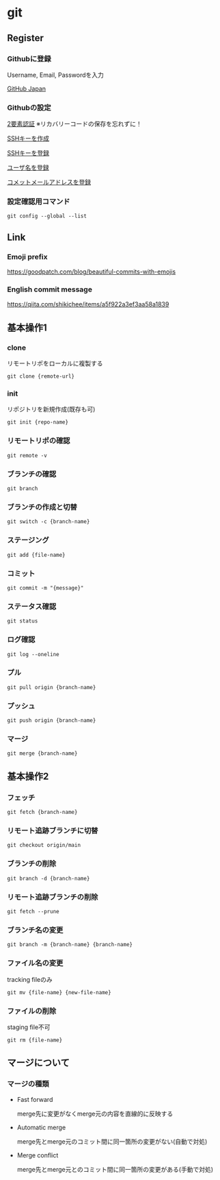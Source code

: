 # git

## Register
### Githubに登録
Username, Email, Passwordを入力

[GitHub Japan](https://github.co.jp/)

### Githubの設定

[2要素認証](https://docs.github.com/ja/authentication/securing-your-account-with-two-factor-authentication-2fa/configuring-two-factor-authentication) ※リカバリーコードの保存を忘れずに！

[SSHキーを作成](https://docs.github.com/ja/authentication/connecting-to-github-with-ssh/generating-a-new-ssh-key-and-adding-it-to-the-ssh-agent)

[SSHキーを登録](https://docs.github.com/ja/authentication/connecting-to-github-with-ssh/adding-a-new-ssh-key-to-your-github-account)

[ユーザ名を登録](https://docs.github.com/ja/get-started/getting-started-with-git/setting-your-username-in-git)

[コメットメールアドレスを登録](https://docs.github.com/ja/account-and-profile/setting-up-and-managing-your-personal-account-on-github/managing-email-preferences/setting-your-commit-email-address)

### 設定確認用コマンド
`git config --global --list`

## Link

### Emoji prefix

https://goodpatch.com/blog/beautiful-commits-with-emojis

### English commit message

https://qiita.com/shikichee/items/a5f922a3ef3aa58a1839

## 基本操作1

### clone
リモートリポをローカルに複製する
```
git clone {remote-url}
```
### init
リポジトリを新規作成(既存も可)
```
git init {repo-name}
```

### リモートリポの確認

```
git remote -v
```

### ブランチの確認

```
git branch
```

### ブランチの作成と切替
```
git switch -c {branch-name}
```

### ステージング

```
git add {file-name}
```

### コミット

```
git commit -m "{message}"
```

### ステータス確認

```
git status
```

### ログ確認

```
git log --oneline
```

### プル

```
git pull origin {branch-name}
```

### プッシュ

```
git push origin {branch-name}
```

### マージ

```
git merge {branch-name}
```

## 基本操作2

### フェッチ

```
git fetch {branch-name}
```

### リモート追跡ブランチに切替
```
git checkout origin/main
```

### ブランチの削除

```
git branch -d {branch-name}
```

### リモート追跡ブランチの削除

```
git fetch --prune
```

### ブランチ名の変更

```
git branch -m {branch-name} {branch-name}
```

### ファイル名の変更
tracking fileのみ
```
git mv {file-name} {new-file-name}
```

### ファイルの削除
staging file不可
```
git rm {file-name}
```

## マージについて

### マージの種類
- Fast forward

    merge先に変更がなくmerge元の内容を直線的に反映する

- Automatic merge

    merge先とmerge元のコミット間に同一箇所の変更がない(自動で対処)

- Merge conflict

    merge先とmerge元とのコミット間に同一箇所の変更がある(手動で対処)
